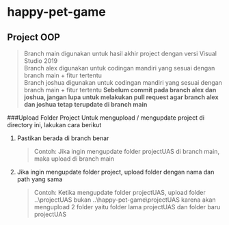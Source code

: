 # happy-pet-game

## Project OOP

> Branch main digunakan untuk hasil akhir project dengan versi Visual Studio 2019 <br>
> Branch alex digunakan untuk codingan mandiri yang sesuai dengan branch main + fitur tertentu <br>
> Branch joshua digunakan untuk codingan mandiri yang sesuai dengan branch main + fitur tertentu 
**Sebelum commit pada branch alex dan joshua, jangan lupa untuk melakukan pull request agar branch alex dan joshua tetap terupdate di branch main**

###Upload Folder Project
Untuk mengupload / mengupdate project di directory ini, lakukan cara berikut
1. Pastikan berada di branch benar
   > Contoh: Jika ingin mengupdate folder projectUAS di branch main, maka upload di branch main
2. Jika ingin mengupdate folder project, upload folder dengan nama dan path yang sama
   > Contoh: Ketika mengupdate folder projectUAS, upload folder ..\projectUAS bukan ..\happy-pet-game\projectUAS karena akan mengupload 2 folder yaitu folder                  lama projectUAS dan folder baru projectUAS
